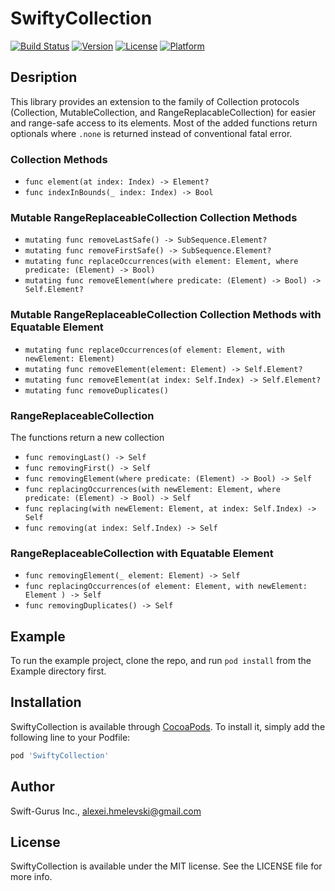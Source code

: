 # SwiftyCollection

[![Build Status](https://app.bitrise.io/app/917e83b35f24a414/status.svg?token=UIPyApuOoiXduFhPMT5xww&branch=master)](https://app.bitrise.io/app/917e83b35f24a414)
[![Version](https://img.shields.io/cocoapods/v/SwiftyCollection.svg?style=flat)](https://cocoapods.org/pods/SwiftyCollection)
[![License](https://img.shields.io/cocoapods/l/SwiftyCollection.svg?style=flat)](https://cocoapods.org/pods/SwiftyCollection)
[![Platform](https://img.shields.io/cocoapods/p/SwiftyCollection.svg?style=flat)](https://cocoapods.org/pods/SwiftyCollection)

## Desription
This library provides an extension to the family of Collection protocols (Collection, MutableCollection, and RangeReplacableCollection) for easier and range-safe access to its elements. Most of the added functions return optionals where `.none` is returned instead of conventional fatal error.

### Collection Methods 
- `func element(at index: Index) -> Element?`
- `func indexInBounds(_ index: Index) -> Bool` 

### Mutable RangeReplaceableCollection Collection Methods
- `mutating func removeLastSafe() -> SubSequence.Element?`
- `mutating func removeFirstSafe() -> SubSequence.Element?` 
- `mutating func replaceOccurrences(with element: Element, where predicate: (Element) -> Bool)` 
- `mutating func removeElement(where predicate: (Element) -> Bool) -> Self.Element?`

### Mutable RangeReplaceableCollection Collection Methods with Equatable Element
- `mutating func replaceOccurrences(of element: Element, with newElement: Element)`
- `mutating func removeElement(element: Element) -> Self.Element?`
- `mutating func removeElement(at index: Self.Index) -> Self.Element?`
- `mutating func removeDuplicates()`

### RangeReplaceableCollection 
The functions return a new collection
- `func removingLast() -> Self`
- `func removingFirst() -> Self`
- `func removingElement(where predicate: (Element) -> Bool) -> Self`
- `func replacingOccurrences(with newElement: Element, where predicate: (Element) -> Bool) -> Self`
- `func replacing(with newElement: Element, at index: Self.Index) -> Self`
- `func removing(at index: Self.Index) -> Self`

### RangeReplaceableCollection with Equatable Element
- `func removingElement(_ element: Element) -> Self`
- `func replacingOccurrences(of element: Element, with newElement: Element ) -> Self`
- `func removingDuplicates() -> Self`

## Example
To run the example project, clone the repo, and run `pod install` from the Example directory first.

## Installation

SwiftyCollection is available through [CocoaPods](https://cocoapods.org). To install
it, simply add the following line to your Podfile:

```ruby
pod 'SwiftyCollection'
```

## Author

Swift-Gurus Inc., alexei.hmelevski@gmail.com

## License

SwiftyCollection is available under the MIT license. See the LICENSE file for more info.

